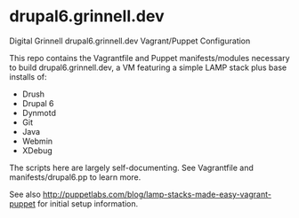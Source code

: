 drupal6.grinnell.dev
=================

Digital Grinnell drupal6.grinnell.dev Vagrant/Puppet Configuration

This repo contains the Vagrantfile and Puppet manifests/modules necessary
to build drupal6.grinnell.dev, a VM featuring a simple LAMP stack plus base
installs of:

<ul>
<li>Drush</li>
<li>Drupal 6</li>
<li>Dynmotd</li>
<li>Git</li>
<li>Java</li>
<li>Webmin</li>
<li>XDebug</li>
</ul>

The scripts here are largely self-documenting.  See Vagrantfile and
manifests/drupal6.pp to learn more.

See also http://puppetlabs.com/blog/lamp-stacks-made-easy-vagrant-puppet for
initial setup information.
